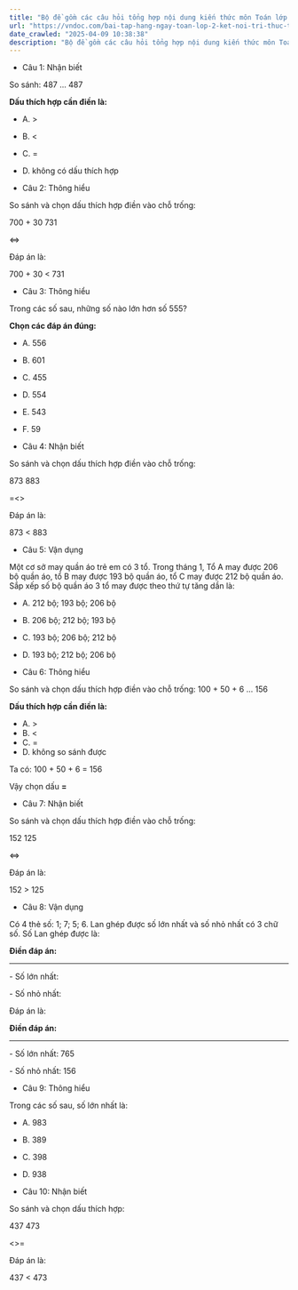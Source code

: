 ```yaml
---
title: "Bộ đề gồm các câu hỏi tổng hợp nội dung kiến thức môn Toán lớp 2 đã học ở Tuần 26 trong chương trình Toán lớp 2 Tập 2 Kết nối tri thức, giúp các em ôn tập và luyện giải các dạng bài tập Toán lớp 2. Mời các em cùng luyện tập."
url: "https://vndoc.com/bai-tap-hang-ngay-toan-lop-2-ket-noi-tri-thuc-tuan-26-thu-5-338836"
date_crawled: "2025-04-09 10:38:38"
description: "Bộ đề gồm các câu hỏi tổng hợp nội dung kiến thức môn Toán lớp 2 đã học ở Tuần 26 trong chương trình Toán lớp 2 Tập 2 Kết nối tri thức, giúp các em ôn tập và luyện giải các dạng bài tập Toán lớp 2. Mời các em cùng luyện tập."
---
```


* Câu 1:  Nhận biết

So sánh: 487 ... 487

**Dấu thích hợp cần điền là:**

  * A. >
  * B. <
  * C. = 
  * D. không có dấu thích hợp 



* Câu 2:  Thông hiểu

So sánh và chọn dấu thích hợp điền vào chỗ trống:

700 + 30  731

<=>

Đáp án là:

700 + 30 < 731

* Câu 3:  Thông hiểu

Trong các số sau, những số nào lớn hơn số 555?

**Chọn các đáp án đúng:**

  * A. 556 
  * B. 601 
  * C. 455 
  * D. 554 
  * E. 543 
  * F. 59 



* Câu 4:  Nhận biết

So sánh và chọn dấu thích hợp điền vào chỗ trống:

873  883

=<>

Đáp án là:

873 < 883

* Câu 5:  Vận dụng

Một cơ sở may quần áo trẻ em có 3 tổ. Trong tháng 1, Tổ A may được 206 bộ quần áo, tổ B may được 193 bộ quần áo, tổ C may được 212 bộ quần áo. Sắp xếp số bộ quần áo 3 tổ may được theo thứ tự tăng dần là:

  * A. 212 bộ; 193 bộ; 206 bộ 
  * B. 206 bộ; 212 bộ; 193 bộ 
  * C. 193 bộ; 206 bộ; 212 bộ 
  * D. 193 bộ; 212 bộ; 206 bộ 



* Câu 6:  Thông hiểu

So sánh và chọn dấu thích hợp điền vào chỗ trống: 100 + 50 + 6 ... 156

**Dấu thích hợp cần điền là:**

  * A. >
  * B. <
  * C. = 
  * D. không so sánh được 



Ta có: 100 + 50 + 6 = 156

Vậy chọn dấu **=**

* Câu 7:  Nhận biết

So sánh và chọn dấu thích hợp điền vào chỗ trống:

152  125

<=>

Đáp án là:

152 > 125

* Câu 8:  Vận dụng

Có 4 thẻ số: 1; 7; 5; 6. Lan ghép được số lớn nhất và số nhỏ nhất có 3 chữ số. Số Lan ghép được là:

**Điền đáp án:**

****

\- Số lớn nhất:

\- Số nhỏ nhất: 

Đáp án là:

**Điền đáp án:**

****

\- Số lớn nhất: 765

\- Số nhỏ nhất: 156

* Câu 9:  Thông hiểu

Trong các số sau, số lớn nhất là:

  * A. 983 
  * B. 389 
  * C. 398 
  * D. 938 



* Câu 10:  Nhận biết

So sánh và chọn dấu thích hợp:

437  473

<>=

Đáp án là:

437 < 473
